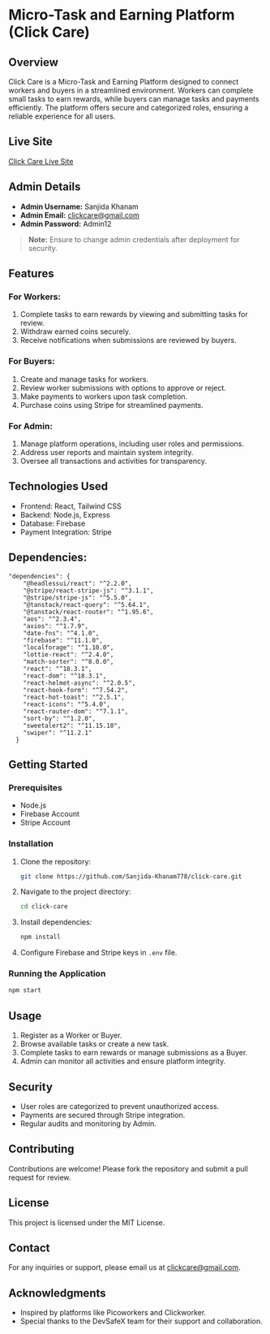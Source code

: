 # Micro-Task and Earning Platform (Click Care)
 
## Overview
Click Care is a Micro-Task and Earning Platform designed to connect workers and buyers in a streamlined environment. Workers can complete small tasks to earn rewards, while buyers can manage tasks and payments efficiently. The platform offers secure and categorized roles, ensuring a reliable experience for all users.

## Live Site
[Click Care Live Site](https://click-cash-9fbe3.web.app)

## Admin Details
- **Admin Username:** Sanjida Khanam
- **Admin Email:** clickcare@gmail.com
- **Admin Password:** Admin12 

> **Note:** Ensure to change admin credentials after deployment for security.

## Features
### For Workers:
1. Complete tasks to earn rewards by viewing and submitting tasks for review.
2. Withdraw earned coins securely.
3. Receive notifications when submissions are reviewed by buyers.

### For Buyers:
1. Create and manage tasks for workers.
2. Review worker submissions with options to approve or reject.
3. Make payments to workers upon task completion.
4. Purchase coins using Stripe for streamlined payments.

### For Admin:
1. Manage platform operations, including user roles and permissions.
2. Address user reports and maintain system integrity.
3. Oversee all transactions and activities for transparency.

## Technologies Used
- Frontend: React, Tailwind CSS
- Backend: Node.js, Express
- Database: Firebase
- Payment Integration: Stripe

## Dependencies:
```
"dependencies": {
    "@headlessui/react": "^2.2.0",
    "@stripe/react-stripe-js": "^3.1.1",
    "@stripe/stripe-js": "^5.5.0",
    "@tanstack/react-query": "^5.64.1",
    "@tanstack/react-router": "^1.95.6",
    "aos": "^2.3.4",
    "axios": "^1.7.9",
    "date-fns": "^4.1.0",
    "firebase": "^11.1.0",
    "localforage": "^1.10.0",
    "lottie-react": "^2.4.0",
    "match-sorter": "^8.0.0",
    "react": "^18.3.1",
    "react-dom": "^18.3.1",
    "react-helmet-async": "^2.0.5",
    "react-hook-form": "^7.54.2",
    "react-hot-toast": "^2.5.1",
    "react-icons": "^5.4.0",
    "react-router-dom": "^7.1.1",
    "sort-by": "^1.2.0",
    "sweetalert2": "^11.15.10",
    "swiper": "^11.2.1"
  }
```
## Getting Started
### Prerequisites
- Node.js
- Firebase Account
- Stripe Account

### Installation
1. Clone the repository:
   ```bash
   git clone https://github.com/Sanjida-Khanam778/click-care.git
   ```
2. Navigate to the project directory:
   ```bash
   cd click-care
   ```
3. Install dependencies:
   ```bash
   npm install
   ```
4. Configure Firebase and Stripe keys in `.env` file.

### Running the Application
```bash
npm start
```

## Usage
1. Register as a Worker or Buyer.
2. Browse available tasks or create a new task.
3. Complete tasks to earn rewards or manage submissions as a Buyer.
4. Admin can monitor all activities and ensure platform integrity.

## Security
- User roles are categorized to prevent unauthorized access.
- Payments are secured through Stripe integration.
- Regular audits and monitoring by Admin.

## Contributing
Contributions are welcome! Please fork the repository and submit a pull request for review.

## License
This project is licensed under the MIT License.

## Contact
For any inquiries or support, please email us at [clickcare@gmail.com](mailto:clickcare@gmail.com).

## Acknowledgments
- Inspired by platforms like Picoworkers and Clickworker.
- Special thanks to the DevSafeX team for their support and collaboration.

